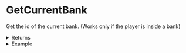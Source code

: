 # GetCurrentBank

Get the id of the current bank. (Works only if the player is inside a bank)

<details>

<summary>Returns</summary>

| Type   | Description                |
| ------ | -------------------------- |
| number | The id of the current bank |

</details>

<details>

<summary>Example</summary>

```lua
local id = exports["utility_bank"]:GetCurrentBank()

print("The player is inside the bank: "..id)
```

</details>
